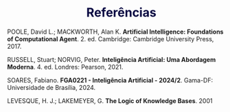 <div style="text-indent: 2em; text-align: justify;">

<h1 style="color: #070743; font-weight: bold; text-align: center">Referências</h1> 

</div>

POOLE, David L.; MACKWORTH, Alan K. **Artificial Intelligence: Foundations of Computational Agent**. 2. ed. Cambridge: Cambridge University Press, 2017.

RUSSELL, Stuart; NORVIG, Peter. **Inteligência Artificial: Uma Abordagem Moderna**. 4. ed. Londres: Pearson, 2021.

SOARES, Fabiano. **FGA0221 - Inteligência Artificial - 2024/2**. Gama-DF: Universidade de Brasília, 2024.

LEVESQUE, H. J.; LAKEMEYER, G. **The Logic of Knowledge Bases**. 2001
